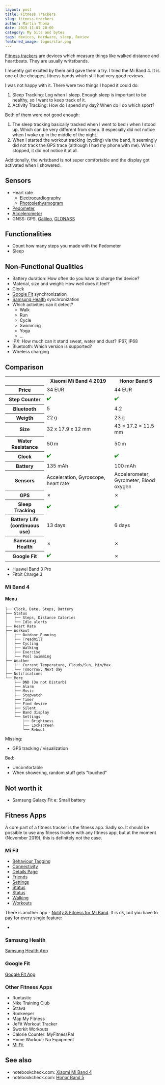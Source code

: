 ```yaml
---
layout: post
title: Fitness Trackers
slug: fitness-trackers
author: Martin Thoma
date: 2019-11-01 20:00
category: My bits and bytes
tags: devices, Hardware, sleep, Review
featured_image: logos/star.png
---
```

[Fitness trackers](https://en.wikipedia.org/wiki/Activity_tracker) are devices
which measure things like walked distance and heartbeats. They are usually
writstbands.

I recently got excited by them and gave them a try. I tried the Mi Band 4. It
is one of the cheapest fitness bands which still had very good reviews.

I was not happy with it. There were two things I hoped it could do:

1. Sleep Tracking: Log when I sleep. Enough sleep is important to be healthy,
   so I want to keep track of it.
2. Activity Tracking: How do I spend my day? When do I do which sport?

Both of them were not good enough:

1. The sleep tracking basically tracked when I went to bed / when I stood up.
   Which can be very different from sleep. It especially did not notice when I
   woke up in the middle of the night.
2. When I started the workout tracking (cycling) via the band, it seemingly did
   not track the GPS trace (although I had my phone with me). When I stopped,
   it did not notice it at all.

Additionally, the wristband is not super comfortable and the display got
activated when I showered.


## Sensors

* Heart rate
    * [Electrocardiography](https://en.wikipedia.org/wiki/Electrocardiography)
    * [Photoplethysmogram](https://en.wikipedia.org/wiki/Photoplethysmogram)
* [Pedometer](https://en.wikipedia.org/wiki/Pedometer)
* [Accelerometer](https://en.wikipedia.org/wiki/Accelerometer)
* GNSS: GPS, [Galileo](https://en.wikipedia.org/wiki/Galileo_(satellite_navigation)), [GLONASS](https://en.wikipedia.org/wiki/GLONASS)

## Functionalities

* Count how many steps you made with the Pedometer
* Sleep

## Non-Functional Qualities

* Battery duration: How often do you have to charge the device?
* Material, size and weight: How well does it feel?
* Clock
* [Google Fit](https://en.wikipedia.org/wiki/Google_Fit) synchronization
* [Samsung Health](https://www.samsung.com/de/apps/samsung-health/) synchronization
* Which activities can it detect?
    * Walk
    * Run
    * Cycle
    * Swimming
    * Yoga
    * ...
* IPX: How much can it stand sweat, water and dust? IP67, IP68
* Bluetooth: Which version is supported?
* Wireless charging


## Comparison

<table class="table">
    <tr>
        <th></th>
        <th>Xiaomi Mi&nbsp;Band&nbsp;4 2019</th>
        <th>Honor Band 5</th>
    </tr>
    <tr>
        <th>Price</th>
        <td>34 EUR</td>
        <td>44 EUR</td>
    </tr>
    <tr>
        <th>Step Counter</th>
        <td><span style="color:green;" title="Yes">✔️</span></td>
        <td><span style="color:green;" title="Yes">✔️</span></td>
    </tr>
    <tr>
        <th>Bluetooth</th>
        <td>5</td>
        <td>4.2</td>
    </tr>
    <tr>
        <th>Weigth</th>
        <td>22&thinsp;g</td>
        <td>23&thinsp;g</td>
    </tr>
    <tr>
        <th>Size</th>
        <td>32 x 17.9 x 12 mm</td>
        <td>43 × 17.2 × 11.5 mm</td>
    </tr>
    <tr>
        <th>Water Resistance</th>
        <td>50&thinsp;m</td>
        <td>50&thinsp;m</td>
    </tr>
    <tr>
        <th>Clock</th>
        <td><span style="color:green;" title="Yes">✔️</span></td>
        <td><span style="color:green;" title="Yes">✔️</span></td>
    </tr>
    <tr>
        <th>Battery</th>
        <td>135 mAh</td>
        <td>100 mAh</td>
    </tr>
    <tr>
        <th>Sensors</th>
        <td>Acceleration,&nbsp;Gyroscope,&nbsp; heart rate</td>
        <td>Accelerometer, Gyrometer, Blood oxygen</td>
    </tr>
    <tr>
        <th>GPS</th>
        <td>✗</td>
        <td>✗</td>
    </tr>
    <tr>
        <th>Sleep Tracking</th>
        <td><span style="color:green;" title="Yes">✔️</span></td>
        <td><span style="color:green;" title="Yes">✔️</span></td>
    </tr>
    <tr>
        <th>Battery Life (continuous use)</th>
        <td>13 days</td>
        <td>6 days</td>
    </tr>
    <tr>
        <th>Samsung Health</th>
        <td>✗</td>
        <td>✗</td>
    </tr>
    <tr>
        <th>Google Fit</th>
        <td><span style="color:green;" title="Yes">✔️</span></td>
        <td>✗</td>
    </tr>
</table>

* Huawei Band 3 Pro
* Fitbit Charge 3


### Mi Band 4

#### Menu

```
├── Clock, Date, Steps, Battery
├── Status
│   ├── Steps, Distance Calories
│   └── Idle alerts
├── Heart Rate
├── Workout
│   ├── Outdoor Running
│   ├── Treadmill
│   ├── Cycling
│   ├── Walking
│   ├── Exercise
│   └── Pool Swimming
├── Weather
│   ├── Current Temperature, Clouds/Sun, Min/Max
│   └── Tomorrow, Next day
├── Notifications
└── More
    ├── DND (Do not Disturb)
    ├── Alarm
    ├── Music
    ├── Stopwatch
    ├── Timer
    ├── Find device
    ├── Silent
    ├── Band display
    └── Settings
        ├── Brightness
        ├── Lockscreen
        └── Reboot
```

Missing:

* GPS tracking / visualization

Bad:

* Uncomfortable
* When showering, random stuff gets "touched"

## Not worth it

* Samsung Galaxy Fit e: Small battery

## Fitness Apps

A core part of a fitness tracker is the fitness app. Sadly so. It should be
possible to use any fitness tracker with any fitness app, but at the moment
(November 2019), this is definitely not the case.

### Mi Fit

* [Behaviour Tagging](../images/2019/10/mi-behaviour-tagging.jpg)
* [Connectivity](../images/2019/10/mi-connectivity.jpg)
* [Details Page](../images/2019/10/mi-details.jpg)
* [Friends](../images/2019/10/mi-friends.jpg)
* [Settings](../images/2019/10/mi-settings.jpg)
* [Status](../images/2019/10/mi-status-2.jpg)
* [Status](../images/2019/10/mi-status-page.jpg)
* [Walking](../images/2019/10/mi-walking.jpg)
* [Workouts](../images/2019/10/mi-workouts.jpg)

There is another app - [Notify & Fitness for Mi Band](https://play.google.com/store/apps/details?id=com.mc.miband1). It is ok, but you have to pay for every single feature:

* [](../images/2019/10/mi-note-app.jpg)

### Samsung Health

[Samsung Health App](https://play.google.com/store/apps/dev?id=5200379633052405703)

### Google Fit

[Google Fit App](https://play.google.com/store/apps/details?id=com.google.android.apps.fitness)

### Other Fitness Apps

* Runtastic
* Nike Training Club
* Strava
* Runkeeper
* Map My Fitness
* JeFit Workout Tracker
* Sworkit Workouts
* Calorie Counter: MyFitnessPal
* Home Workout: No Equipment
* [Mi Fit](https://play.google.com/store/apps/details?id=com.xiaomi.hm.health)

## See also

* notebookcheck.com: [Xiaomi Mi Band 4](https://www.notebookcheck.net/Only-one-fitness-tracker-is-worth-its-salt-Xiaomi-Mi-Band-4-and-Samsung-Galaxy-Fit-e-in-review.427797.0.html)
* notebookcheck.com: [Honor Band 5](https://www.notebookcheck.com/Test-Honor-Band-5-Fitness-Tracker-Mi-Band-4-Alternative-offenbart-bislang-kaum-erwaehnte-Schwaeche.435726.0.html)
